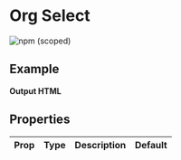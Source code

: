# Org Select

![npm (scoped)](https://img.shields.io/npm/v/@leafygreen-ui/org-select.svg)

## Example

<!-- Will update when component is finalized -->

**Output HTML**

<!-- Will update when component is finalized -->

## Properties

| Prop | Type | Description | Default |
| ---- | ---- | ----------- | ------- |

